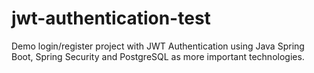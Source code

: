# jwt-authentication-test
Demo login/register project with JWT Authentication using Java Spring Boot, Spring Security and PostgreSQL as more important technologies. 
